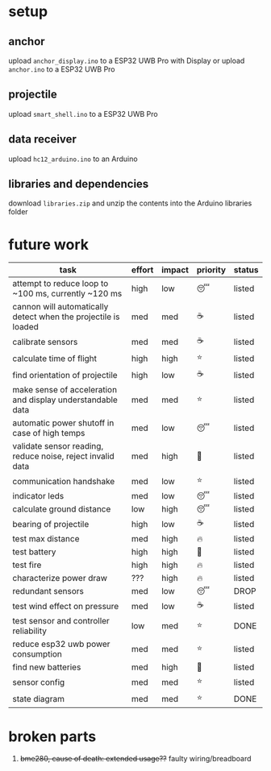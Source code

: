 # setup

## anchor
upload ```anchor_display.ino``` to a ESP32 UWB Pro with Display or
upload ```anchor.ino``` to a ESP32 UWB Pro

## projectile
upload ```smart_shell.ino``` to a ESP32 UWB Pro

## data receiver 
upload ```hc12_arduino.ino``` to an Arduino

## libraries and dependencies
download ```libraries.zip``` and unzip the contents into the Arduino libraries folder

# future work
| task                                                           | effort | impact |     priority     | status |
|----------------------------------------------------------------|--------|--------|------------------|--------|
| attempt to reduce loop to ~100 ms, currently ~120 ms           | high   | low    | :sleeping:       | listed |
| cannon will automatically detect when the projectile is loaded | med    | med    | :coffee:         | listed |
| calibrate sensors                                              | med    | med    | :coffee:         | listed |
| calculate time of flight                                       | high   | high   | :star:           | listed |
| find orientation of projectile                                 | high   | low    | :coffee:         | listed |
| make sense of acceleration and display understandable data     | med    | med    |  :star:          | listed |
| automatic power shutoff in case of high temps                  | med    | low    | :sleeping:       | listed |
| validate sensor reading, reduce noise, reject invalid data     | med    | high   | :rotating_light: | listed |
| communication handshake                                        | med    | low    |  :star:          | listed |
| indicator leds                                                 | med    | low    | :sleeping:       | listed |
| calculate ground distance                                      | low    | high   | :sleeping:       | listed |
| bearing of projectile                                          | high   | low    | :coffee:         | listed |
| test max distance                                              | med    | high   | :fire:           | listed |
| test battery                                                   | high   | high   | :rotating_light: | listed |
| test fire                                                      | high   | high   |  :fire:          | listed |
| characterize power draw                                        | ???    | high   |  :fire:          | listed |
| redundant sensors                                              | med    | low    |  :sleeping:      | DROP |
| test wind effect on pressure                                   | med    | low    |  :coffee:        | listed |
| test sensor and controller reliability                         | low    | med    |  :star:          | DONE  |
| reduce esp32 uwb power consumption                             | med    | med    |  :star:          | listed  |
| find new batteries                                             | med    | high   | :rotating_light: | listed  |
| sensor config                                                  | med    | med    | :star:           | listed  |
| state diagram                                                  | med    | med    | :star:           | DONE   |


# broken parts
1. ~~bme280, cause of death: extended usage??~~ faulty wiring/breadboard
